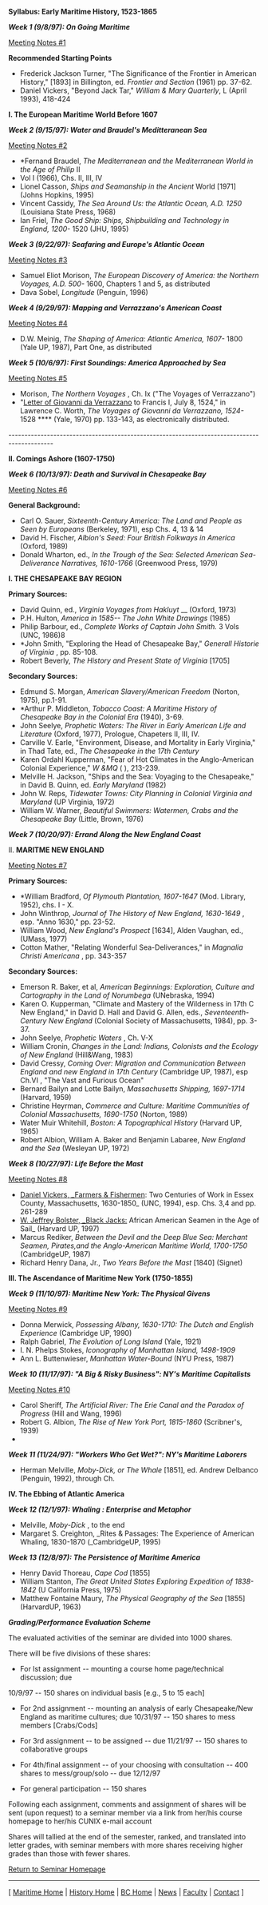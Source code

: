 **Syllabus: Early Maritime History, 1523-1865**

_**Week 1 (9/8/97): On Going Maritime**_

[Meeting Notes #1](../../meetings/1st.htm)

**Recommended Starting Points**

  * Frederick Jackson Turner, "The Significance of the Frontier in American History," [1893] in Billington, ed. _Frontier and Section_ (1961) pp. 37-62. 
  * Daniel Vickers, "Beyond Jack Tar," _William & Mary Quarterly_, L (April 1993), 418-424

**I. The European Maritime World Before 1607**

_**Week 2 (9/15/97): Water and Braudel's Meditteranean Sea**_

[Meeting Notes #2](../../meetings/2nd.htm)

  * *Fernand Braudel, _The Mediterranean and the Mediterranean World in the Age of Philip_ II
  * Vol I (1966), Chs. II, III, IV
  * Lionel Casson, _Ships and Seamanship in the Ancient_ World [1971] (Johns Hopkins, 1995)
  * Vincent Cassidy, _The Sea Around Us: the Atlantic Ocean, A.D. 1250_ (Louisiana State Press, 1968)
  * Ian Friel, _The Good Ship: Ships, Shipbuilding and Technology in England, 1200-_ 1520 (JHU, 1995)

_**Week 3 (9/22/97): Seafaring and Europe's Atlantic Ocean**_

[Meeting Notes #3](../../meetings/3rd.htm)

  * Samuel Eliot Morison, _The European Discovery of America: the Northern Voyages, A.D. 500-_ 1600, Chapters 1 and 5, as distributed
  * Dava Sobel, _Longitude_ (Penguin, 1996)

_**Week 4 (9/29/97): Mapping and Verrazzano's American Coast**_

[Meeting Notes #4](../../meetings/4th.htm)

  * D.W. Meinig, _The Shaping of America: Atlantic America, 1607-_ 1800 (Yale UP, 1987), Part One, as distributed

_**Week 5 (10/6/97): First Soundings: America Approached by Sea**_

[Meeting Notes #5](../../meetings/5th.htm)

  * Morison, _The Northern Voyages_ , Ch. Ix ("The Voyages of Verrazzano")
  * "[Letter of Giovanni da Verrazzano](../../Verrazzano.htm) to Francis I, July 8, 1524," in Lawrence C. Worth, _The Voyages of Giovanni da Verrazzano, 1524-_ 1528 **** (Yale, 1970) pp. 133-143, as electronically distributed.

\--------------------------------------------------------------------------------------------

**II. Comings Ashore (1607-1750)**

_**Week 6 (10/13/97): Death and Survival in Chesapeake Bay**_

[Meeting Notes #6](../../meetings/6th.htm)

**General Background:**

  * Carl O. Sauer, _Sixteenth-Century America: The Land and People as Seen by Europeans_ (Berkeley, 1971), esp Chs. 4, 13 & 14
  * David H. Fischer, _Albion's Seed: Four British Folkways in America_ (Oxford, 1989)
  * Donald Wharton, ed., _In the Trough of the Sea: Selected American Sea-Deliverance Narratives, 1610-1766_ (Greenwood Press, 1979)

**I. THE CHESAPEAKE BAY REGION**

**Primary Sources:**

  * David Quinn, ed., _Virginia Voyages from Hakluyt_ __ (Oxford, 1973)
  * P.H. Hulton, _America in 1585-- The John White Drawings_ (1985)
  * Philip Barbour, ed., _Complete Works of Captain John Smith._ 3 Vols (UNC, 1986)8
  * *John Smith, "Exploring the Head of Chesapeake Bay," _Generall Historie of Virginia_ , pp. 85-108.
  * Robert Beverly, _The History and Present State of Virginia_ [1705] 

**Secondary Sources:**

  * Edmund S. Morgan, _American Slavery/American Freedom_ (Norton, 1975), pp.1-91.
  * *Arthur P. Middleton, _Tobacco Coast: A Maritime History of Chesapeake Bay in the Colonial Era_ (1940), 3-69.
  * John Seelye, _Prophetic Waters: The River in Early American Life and Literature_ (Oxford, 1977), Prologue, Chapeters II, III, IV.
  * Carville V. Earle, "Environment, Disease, and Mortality in Early Virginia," in Thad Tate, ed., _The Chesapeake in the 17th Century_
  * Karen Ordahl Kupperman, "Fear of Hot Climates in the Anglo-American Colonial Experience," _W &MQ_ ( ), 213-239.
  * Melville H. Jackson, "Ships and the Sea: Voyaging to the Chesapeake," in David B. Quinn, ed. _Early Maryland_ (1982)
  * John W. Reps, _Tidewater Towns: City Planning in Colonial Virginia and Maryland_ (UP Virginia, 1972)
  * William W. Warner, _Beautiful Swimmers: Watermen, Crabs and the Chesapeake Bay_ (Little, Brown, 1976)

_**Week 7 (10/20/97): Errand Along the New England Coast**_

II. **MARITME NEW ENGLAND**

[Meeting Notes #7](../../meetings/7th.htm)

**Primary Sources:**

  * *William Bradford, _Of Plymouth Plantation, 1607-1647_ (Mod. Library, 1952), chs. I \- X.
  * John Winthrop, _Journal of The History of New England, 1630-1649_ , esp. "Anno 1630," pp. 23-52.
  * William Wood, _New England's Prospect_ [1634], Alden Vaughan, ed., (UMass, 1977)
  * Cotton Mather, "Relating Wonderful Sea-Deliverances," in _Magnalia Christi Americana_ , pp. 343-357

**Secondary Sources:**

  * Emerson R. Baker, et al, _American Beginnings: Exploration, Culture and Cartography in_ _the Land of Norumbega_ (UNebraska, 1994)
  * Karen O. Kupperman, "Climate and Mastery of the Wilderness in 17th C New England," in David D. Hall and David G. Allen, eds., _Seventeenth-Century New England_ (Colonial Society of Massachusetts, 1984), pp. 3-37.
  * John Seelye, _Prophetic Waters_ , Ch. V-X
  * William Cronin, _Changes in the Land: Indians, Colonists and the Ecology of New England_ (Hill&Wang, 1983)
  * David Cressy, _Coming Over: Migration and Communication Between England and new England in 17th Century_ (Cambridge UP, 1987), esp Ch.VI ,  "The Vast and Furious Ocean"
  * Bernard Bailyn and Lotte Bailyn, _Massachusetts Shipping, 1697-1714_ (Harvard, 1959)
  * Christine Heyrman, _Commerce and Culture: Maritime Communities of Colonial Massachusetts, 1690-1750_ (Norton, 1989)
  * Water Muir Whitehill, _Boston: A Topographical History_ (Harvard UP, 1965)
  * Robert Albion, William A. Baker and Benjamin Labaree, _New England and the Sea_ (Wesleyan UP, 1972)

_**Week 8 (10/27/97): Life Before the Mast**_

[ Meeting Notes #8](../../meetings/8th.htm)

  * [Daniel Vickers, _Farmers & Fishermen](http://www.columbia.edu/~erd~7/fish5.html): Two Centuries of Work in Essex County, Massachusetts, 1630-1850_ (UNC, 1994), esp. Chs. 3,4 and pp. 261-289
  * [W. Jeffrey Bolster, _Black Jacks:](../../www.columbia.edu/~lrr9/) African American Seamen in the Age of Sail_ (Harvard UP, 1997)
  * Marcus Rediker, _Between the Devil and the Deep Blue Sea: Merchant Seamen, Pirates,and the Anglo-American Maritime World, 1700-1750_ (CambridgeUP, 1987)
  * Richard Henry Dana, Jr., _Two Years Before the Mast_ [1840] (Signet)

**III. The Ascendance of Maritime New York (1750-1855)**

_**Week 9 (11/10/97): Maritime New York: The Physical Givens**_

[ Meeting Notes #9](../../meetings/9th.htm)

  * Donna Merwick, _Possessing Albany, 1630-1710: The Dutch and English Experience_ (Cambridge UP, 1990)
  * Ralph Gabriel, _The Evolution of Long Island_ (Yale, 1921)
  * I. N. Phelps Stokes, _Iconography of Manhattan Island, 1498-1909_
  * Ann L. Buttenwieser, _Manhattan Water-Bound_ (NYU Press, 1987)

_**Week 10 (11/17/97): "A Big & Risky Business": NY's Maritime Capitalists**_

[Meeting Notes #10](../../meetings/10th.htm)

  * Carol Sheriff, _The Artificial River: The Erie Canal and the Paradox of Progress_ (Hill and Wang, 1996)
  * Robert G. Albion, _The Rise of New York Port, 1815-1860_ (Scribner's, 1939)
  *  

_**Week 11 (11/24/97): "Workers Who Get Wet?": NY's Maritime Laborers**_

  * Herman Melville, _Moby-Dick, or The Whale_ [1851], ed. Andrew Delbanco (Penguin, 1992), through Ch. 

**IV. The Ebbing of Atlantic America**

_**Week 12 (12/1/97): Whaling : Enterprise and Metaphor**_

  * Melville, _Moby-Dick_ , to the end
  * Margaret S. Creighton, _Rites & Passages: The Experience of American Whaling, 1830-1870 (_CambridgeUP, 1995)

_**Week 13 (12/8/97): The Persistence of Maritime America**_

  * Henry David Thoreau, _Cape Cod_ [1855]
  * William Stanton, _The Great United States Exploring Expedition of 1838-1842_ (U California Press, 1975)
  * Matthew Fontaine Maury, _The Physical Geography of the Sea_ [1855] (HarvardUP, 1963)

_**Grading/Performance Evaluation Scheme**_

The evaluated activities of the seminar are divided into 1000 shares.

There will be five divisions of these shares:

  * For Ist assignment -- mounting a course home page/technical discussion; due 

10/9/97 -- 150 shares on individual basis [e.g., 5 to 15 each]

  * For 2nd assignment -- mounting an analysis of early Chesapeake/New England as maritime cultures; due 10/31/97 -- 150 shares to mess members [Crabs/Cods]

  * For 3rd assignment -- to be assigned -- due 11/21/97 -- 150 shares to collaborative groups

  * For 4th/final assignment -- of your choosing with consultation -- 400 shares to mess/group/solo -- due 12/12/97

  * For general participation -- 150 shares

Following each assignment, comments and assignment of shares will be sent
(upon request) to a seminar member via a link from her/his course homepage to
her/his CUNIX e-mail account

Shares will tallied at the end of the semester, ranked, and translated into
letter grades, with seminar members with more shares receiving higher grades
than those with fewer shares.

[Return to Seminar Homepage](../../webpaging)

* * *

[ [Maritime Home](../../webpaging) | [History
Home](http://cedar.barnard.columbia.edu/~history/index.html) | [BC
Home](../../barnard.columbia.edu) |
[News](http://cedar.barnard.columbia.edu/~history/whatsnew.html) |
[Faculty](http://cedar.barnard.columbia.edu/~history/faculty.html) |
[Contact](http://cedar.barnard.columbia.edu/~history/contact.html) ]

